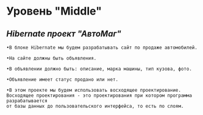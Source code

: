 # Уровень "Middle"

## *Hibernate проект "АвтоМаг"*

    •В блоке Hibernate мы будем разрабатывать сайт по продаже автомобилей.
    
    •На сайте должны быть объявления. 
    
    •В объявлении должно быть: описание, марка машины, тип кузова, фото.
    
    •Объявление имеет статус продано или нет.
    
    •В этом проекте мы будем использовать восходящее проектирование. 
    Восходящее проектирования - это проектирования при котором программа разрабатывается 
    от базы данных до пользовательского интерфейса, то есть по слоям.
